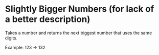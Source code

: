 # Slightly Bigger Numbers (for lack of a better description)

Takes a number and returns the next biggest number that uses the same digits.

Example: 123 -> 132

